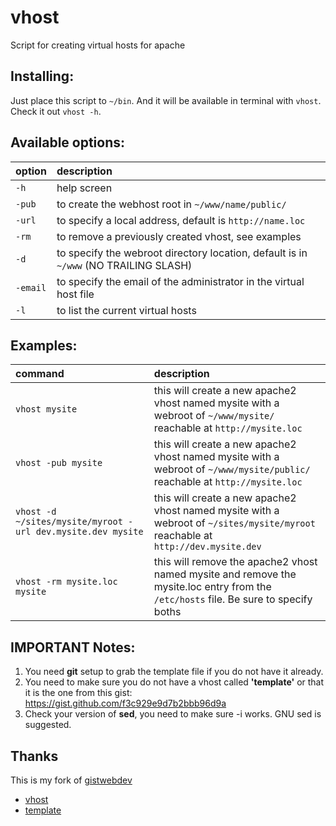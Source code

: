 # vhost
Script for creating virtual hosts for apache

## Installing:

Just place this script to `~/bin`.
And it will be available in terminal with `vhost`.
Check it out `vhost -h`.

## Available options:

| option               | description                                                                          |
| :------------------- | :------                                                                              |
| `-h`                 | help screen                                                                          |
| `-pub`               | to create the webhost root in `~/www/name/public/`                                   |
| `-url`               | to specify a local address, default is `http://name.loc`                             |
| `-rm`                | to remove a previously created vhost, see examples                                   |
| `-d`                 | to specify the webroot directory location, default is in `~/www` (NO TRAILING SLASH) |
| `-email`             | to specify the email of the administrator in the virtual host file                   |
| `-l`                 | to list the current virtual hosts                                                    |



## Examples:

| command                                                     | description                                                                                                                          |
| :----------                                                 | :------                                                                                                                              |
| `vhost mysite`                                              | this will create a new apache2 vhost named mysite with a webroot of `~/www/mysite/` reachable at `http://mysite.loc `                |
| `vhost -pub mysite`                                         | this will create a new apache2 vhost named mysite with a webroot of `~/www/mysite/public/` reachable at `http://mysite.loc`          |
| `vhost -d ~/sites/mysite/myroot -url dev.mysite.dev mysite` | this will create a new apache2 vhost named mysite with a webroot of `~/sites/mysite/myroot` reachable at `http://dev.mysite.dev`     |
| `vhost -rm mysite.loc mysite`                               | this will remove the apache2 vhost named mysite and remove the mysite.loc entry from the `/etc/hosts` file. Be sure to specify boths |


## IMPORTANT Notes:

1. You need **git** setup to grab the template file if you do not have it already.
2. You need to make sure you do not have a vhost called **'template'** or that it is the one from this gist: https://gist.github.com/f3c929e9d7b2bbb96d9a
3. Check your version of **sed**, you need to make sure -i works. GNU sed is suggested.

## Thanks

This is my fork of [gistwebdev](https://gist.github.com/gistwebdev)

* [vhost](https://gist.github.com/gistwebdev/5666279)
* [template](https://gist.github.com/gistwebdev/5640113)

